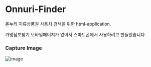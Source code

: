 # Onnuri-Finder

온누리 지류상품권 사용처 검색을 위한 html-application.

가맹점포찾기 모바일페이지가 없어서 스마트폰에서 사용하려고 만들었습니다.


### Capture Image

![image](https://user-images.githubusercontent.com/32189698/111486427-d25cf780-877a-11eb-9793-d9b15ae8d43b.png)

